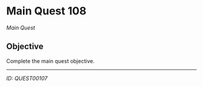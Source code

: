 # Main Quest 108

*Main Quest*

## Objective
Complete the main quest objective.

---
*ID: QUEST00107*
